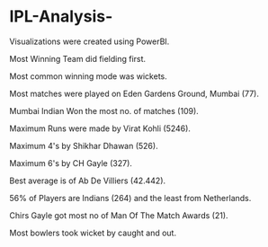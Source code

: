 # IPL-Analysis-
Visualizations were created using PowerBI.

Most Winning Team did fielding first.

Most common winning mode was wickets.

Most matches were played on Eden Gardens Ground, Mumbai (77).

Mumbai Indian Won the most no. of matches (109).

Maximum Runs were made by Virat Kohli (5246).

Maximum 4's by Shikhar Dhawan (526).

Maximum 6's by CH Gayle (327).

Best average is of Ab De Villiers (42.442).

56% of Players are Indians (264) and the least from Netherlands.

Chirs Gayle got most no of Man Of The Match Awards (21).

Most bowlers took wicket by caught and out.
